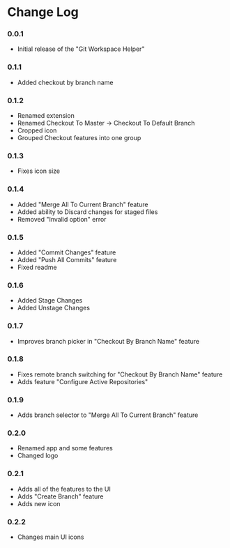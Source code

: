 # Change Log

### 0.0.1

- Initial release of the "Git Workspace Helper"

### 0.1.1

- Added checkout by branch name

### 0.1.2

- Renamed extension
- Renamed Checkout To Master -> Checkout To Default Branch
- Cropped icon
- Grouped Checkout features into one group

### 0.1.3

- Fixes icon size

### 0.1.4

- Added "Merge All To Current Branch" feature
- Added ability to Discard changes for staged files
- Removed "Invalid option" error

### 0.1.5

- Added "Commit Changes" feature
- Added "Push All Commits" feature
- Fixed readme

### 0.1.6

- Added Stage Changes
- Added Unstage Changes

### 0.1.7

- Improves branch picker in "Checkout By Branch Name" feature

### 0.1.8

- Fixes remote branch switching for "Checkout By Branch Name" feature
- Adds feature "Configure Active Repositories"

### 0.1.9

- Adds branch selector to "Merge All To Current Branch" feature

### 0.2.0

- Renamed app and some features
- Changed logo

### 0.2.1

- Adds all of the features to the UI
- Adds "Create Branch" feature
- Adds new icon

### 0.2.2

- Changes main UI icons
